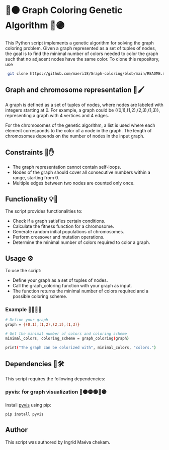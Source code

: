 
# 🔴🟠 Graph Coloring Genetic Algorithm 🔵🟣
This Python script implements a genetic algorithm for solving the graph coloring problem. Given a graph represented as a set of tuples of nodes, the goal is to find the minimal number of colors needed to color the graph such that no adjacent nodes have the same color.
To clone this repository, use 
```sh
 git clone https://github.com/maeri18/Graph-coloring/blob/main/README.md
```
## Graph and chromosome representation 🎨🖌️
A graph is defined as a set of tuples of nodes, where nodes are labeled with integers starting at 0. For example, a graph could be {(0,1),(1,2),(2,3),(1,3)}, representing a graph with 4 vertices and 4 edges.

For the chromosomes of the genetic algorithm, a list is used where each element corresponds to the color of a node in the graph. The length of chromosomes depends on the number of nodes in the input graph.

## Constraints 🚧✋
* The graph representation cannot contain self-loops.
* Nodes of the graph should cover all consecutive numbers within a range, starting from 0.
* Multiple edges between two nodes are counted only once.
  
## Functionality 💡🔧
The script provides functionalities to:

* Check if a graph satisfies certain conditions.
* Calculate the fitness function for a chromosome.
* Generate random initial populations of chromosomes.
* Perform crossover and mutation operations.
* Determine the minimal number of colors required to color a graph.

## Usage ⚙️
To use the script:

* Define your graph as a set of tuples of nodes.
* Call the graph_coloring function with your graph as input.
* The function returns the minimal number of colors required and a possible coloring scheme.

### Example 💁‍♀️💁‍♂️
```sh
# Define your graph
graph = {(0,1),(1,2),(2,3),(1,3)}

# Get the minimal number of colors and coloring scheme
minimal_colors, coloring_scheme = graph_coloring(graph)

print("The graph can be colorized with", minimal_colors, "colors.")
```

## Dependencies 🔗🛠️
This script requires the following dependencies:

### pyvis: for graph visualization 🔴🟠🟡🟢🔵🟣
Install [pyvis](https://pyvis.readthedocs.io/en/latest/install.html) using pip:

```sh
pip install pyvis
```
## Author
This script was authored by Ingrid Maéva chekam.
